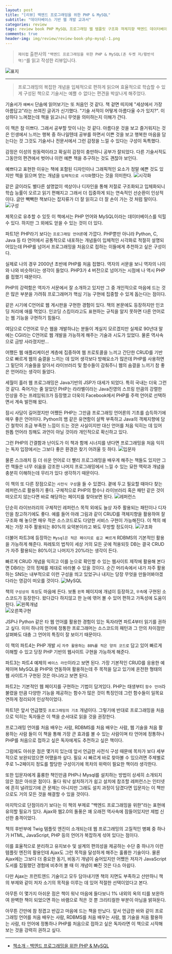 ```yaml
---  
layout: post  
title: "[리뷰] 백엔드 프로그래밍을 위한 PHP & MySQL"  
subtitle: "데이터베이스 기반 웹 개발 교과서"  
categories: review  
tags: review book PHP MySQL 프로그래밍 웹 템플릿 구조화 객체지향 백엔드 데이터베이스 입문서 시각화 입체적 구성    
comments: true  
header-img: img/review/review-book-php-mysql-1.png
---  
```

  
> `제이펍` 출판사의 `"백엔드 프로그래밍을 위한 PHP & MySQL(존 두켓 저/황반석 역)"`를 읽고 작성한 리뷰입니다.  

![표지](https://theorydb.github.io/assets/img/review/review-book-php-mysql-1.png)  

---

> 프로그래밍의 복잡한 개념을 입체적으로 편하게 읽으며 효율적으로 학습할 수 있게 구성된 책으로 기술서는 예쁠 수 없다는 편견을 박살나게 해주었다.

기술서가 `예뻐서` 단숨에 읽어보기는 또 처음인 것 같다. 책 겉면 띠지에 "세상에서 가장 아름답고"라는 쓰여진 글귀가 신기했다. "기술 서적이 어떻게 아름다울 수가 있지?". 이상하다 느껴졌는데 책을 읽고나니 무엇을 의미하는지 이해가 간다.

이 책은 참 이쁘다. 그래서 공부할 맛이 나는 것 같다. 아름다운 것을 보고 즐거워지는 것은 인생에서 느끼는 행복 중 하나일텐데 공부를 하면서 이쁜 것을 보고 행복한 마음을 담는다는 것 그것도 기술서나 전문서에서 그런 감정을 느낄 수 있다는 구성이 독특했다. 

감정은 이성의 원동력이라고 확실히 감정이 충만하니 공부가 잘되었다. 다른 기술서적도 그동안의 편견에서 벗어나 이런 예쁜 책을 추구하는 것도 괜찮아 보인다.

예쁘다고 표현한 이유는 책에 포함된 디자인이나 그래픽적인 요소가 정말 예쁜 것도 있지만 책을 읽으며 얻는 개념을 `입체적으로 시각화`했다는 것을 의미한다. 
![시각화](https://theorydb.github.io/assets/img/review/review-book-php-mysql-2.png)  

같은 글이라도 별다른 설명없이 색상이나 디자인을 통해 저절로 구조화되고 입체화되니 학습 능률이 오르고 읽기 편해지고 그래서 더 집중하게 되는 연속적인 선순환이 인상적이다. 글만 빽빽한 책보다는 잡지류가 더 잘 읽히고 더 잘 손이 가는 것 처럼 말이다.
![구성](https://theorydb.github.io/assets/img/review/review-book-php-mysql-5.png)  

제목으로 유추할 수 있듯 이 책에서는 PHP 언어와 MySQL이라는 데이터베이스를 익힐 수 있다. 하지만 그 외에도 얻을 수 있는 것이 더 있다. 

파트1은 PHP라기 보다는 `프로그래밍 언어론`에 가깝다. PHP뿐만 아니라 Python, C, Java 등 타 언어에서 공통적으로 내포하는 개념들이 입체적인 시각화로 적절히 설명되어있는데 PHP를 넘어서 프로그래밍을 처음으로 접하는 이들에게 추천하고 싶은 구성이다.

실제로 나의 경우 2000년 초반에 PHP를 처음 접했다. 역자의 서문을 보니 역자의 나이와 나와 비슷하다는 생각이 들었다. PHP3가 4 버전으로 넘어가는 시점에 나 역시 PHP를 접했기 때문이다.

PHP의 강력함은 역자가 서문에서 잘 소개하고 있지만 그 중 개인적으로 마음에 드는 것은 많은 부분을 가려줘 프로그래머가 핵심 기능 구현에 집중할 수 있게 돕는다는 점이다. 

같은 시기에 C언어로 웹 게시판을 구현한 경험이 있다. 책의 본문에도 등장하지만 인코딩 처리에 애를 먹었다. 인코딩 스킴이라고도 표현하는 규칙을 알지 못하면 다른 언어로는 웹 기능을 구현하기 힘들다. 

여담으로 C언어로 무슨 웹을 개발하냐는 분들이 계실지 모르겠지만 실제로 90년대 말에는 CGI라는 C언어로 웹 개발을 가능하게 해주는 기술과 시도가 있었다. 물론 역사속으로 금방 사라졌지만...

어쨌든 웹 애플리케이션 계층에 집중하여 웹 프로토콜을 느끼고 간단한 CRUD를 기반으로 빠르게 웹의 숨결을 느끼는 데 있어 생각보다 방해요소가 많은데 PHP를 사용하면 그 밑단의 기술들을 알아서 라이브러리 및 함수들이 감춰주니 웹의 숨결을 느끼기 참 좋은 언어라는 생각이 들었다. 

세월이 흘러 웹 프로그래밍은 Java기반의 JSP가 대세가 되었다. 특히 국내는 더욱 그런것 같다. 죽어가는 줄 알았던 PHP는 라라벨이라는 Java진영의 스프링 만큼의 강렬한 인상을 주는 프레임워크가 등장했고 더욱이 Facebook에서 PHP를 주력 언어로 선택하면서 계속 발전해 왔다.

잠시 사담이 길어졌지만 어쨌든 PHP는 그만큼 프로그래밍 언어론의 기초를 습득하기에 매우 좋은 언어이다. Python의 뱀 같은 유연함이 살짝 부족하고 Java의 객체지향에 담긴 철학이 조금 부족한 느낌이 드는 것은 사실이지만 대신 언어를 처음 익히는 데 있어 원톱 언어라 칭해도 과언이 아닐 것이라 개인적으로 확신하고 있다. 

그런 PHP의 간결함과 난이도가 이 책과 함께 시너지를 낸다면 프로그래밍을 처음 익히는 독자 입장에서는 그보다 좋은 환경은 찾기 어려울 듯 하다. 
![입문자](https://theorydb.github.io/assets/img/review/review-book-php-mysql-3.png)  

물론 스크래치 등 더 쉬운 언어로 더 빨리 프로그래밍을 배우게 해주는 책들도 있지만 그런 책들은 너무 쉬움을 강조한 나머지 프로그래밍에서 느낄 수 있는 묘한 맥락과 개념을 충분히 이해하는데 무리가 있다 생각하기 때문이다.

이 책의 또 다른 장점으로는 `사전식 구성`을 들 수 있겠다. 곁에 두고 필요할 때마다 찾는 레퍼런스로 활용하기 좋다. 구체적으로 PHP의 함수나 라이브러리 혹은 패턴 같은 것이 떠오르지 않는다면 바로 해당하는 페이지를 찾아보면 된다. 
![레퍼런스](https://theorydb.github.io/assets/img/review/review-book-php-mysql-4.png)  

단순히 라이브러리의 구체적인 레퍼런스 목적 외에도 늘상 자주 활용되는 패턴이나 디자인을 참고하기에도 좋다. 예를 들어 아래 그림과 같이 CRUD를 객체지향을 활용하여 잘 구조화 해 놓으면 매우 적은 소스코드로도 다양한 서비스 구현이 가능해진다. 이 책의 예제는 가장 자주 활용되는 80%의 요약본이라고 봐도 무방할 정도이다.
![구조화](https://theorydb.github.io/assets/img/review/review-book-php-mysql-7.png)  

더불어 파트3에 등장하는 `Mysql은 적은 페이지로 쉽고 빠르게` RDBMS의 기본적인 활용을 가능하게 해준다. 파레토의 법칙이 세상 거의 모든 곳에 적용되듯 DB는 결국 CRUD가 자주 활용되는 80%이고 나머지가 20%라는 생각이 든다. 

빠르게 CRUD 개념을 익히고 이를 눈으로 확인할 수 있는 웹사이트 제작에 활용해 본다면 DB라는 것의 정체를 제대로 바라볼 수 있을 것이다. 순간 머리속에서 내가 자주 활용하는 SNS는 내부적으로 이런 구성을 띄고 있었구나 내지는 당장 무엇을 만들어봐야겠다라는 영감이 떠오를 것이다. 
![MySQL](https://theorydb.github.io/assets/img/review/review-book-php-mysql-6.png)  

책의 `구성상의 특징`도 마음에 든다. 보통 `왼쪽` 페이지에 개념이 등장하고, `우측`에 구현된 소스코드가 등장한다. 왔다갔다 하지않고 한 눈에 엮어 볼 수 있어 편하고 가독성에 도움이 된다. 
![왼쪽개념](https://theorydb.github.io/assets/img/review/review-book-php-mysql-8.png)  
![오른쪽구현](https://theorydb.github.io/assets/img/review/review-book-php-mysql-9.png)  

JSP나 Python 같은 타 웹 언어를 활용한 경험이 있는 독자라면 파트4부터 읽기를 권하고 싶다. 이미 하나의 언어에 정통한 프로그래머는 소스코드의 패턴과 그 안의 차이점만 살펴봐도 대충 그 언어의 특징이 잘 보이기 때문이다. 

이 책의 파트4는 PHP 개발 시 `자주 활용하는 80%를 적은 양의 코드로` 담고 있어 빠르게 이해할 수 있고 당장 PHP 기반의 웹사이트 구현을 가능하게 해준다. 

파트3는 파트4 예제의 `베이스 라인`이라고 보면 된다. 가장 기본적인 CRUD를 응용한 예제이며 MySQL을 PHP와 연동하여 활용하는데 주 목적을 담고 있기에 온전한 형태의 웹 사이트가 구현된 것은 아니라고 보면 된다. 

파트2는 기본적인 웹 페이지를 구현하는 기법이 담겨있다. PHP는 태생부터 `함수 언어`라 불렸을 만큼 다양한 기능을 제공하는 함수가 많은 것이 특징인데 그런 함수들이 일목요연하게 정리되어 인상적이었다. 

파트1은 앞서 언급했듯 `프로그래밍의 기초` 개념이다. 그렇기에 반대로 프로그래밍을 처음으로 익히는 독자들은 이 책을 순서대로 읽을 것을 권장한다. 

프로그래밍 언어를 처음 배우는 사람, RDBMS를 처음 배우는 사람, 웹 기술을 처음 활용하는 사람 들이 이 책을 통해 가장 큰 효과를 볼 수 있는 사람이며 타 언어에 정통하나 PHP를 처음으로 접하고 싶은 독자에게도 추천하고 싶은 책이다. 

그럼에도 아쉬운 점은 몇가지 있는데 앞서 언급한 사전식 구성 때문에 목차가 보다 세부적으로 보완되었으면 어떘을까 싶다. 필요 시 빠르게 바로 찾아볼 수 있으려면 주제별로 주로 1~2페이지 정도를 할당한 구성이기에 목차의 위력이 필요한 책이라 생각한다.

또한 입문자에게 훌륭한 책인만큼 PHP나 Mysql를 설치하는 방법이 상세히 소개되지 않은 점은 아쉬운 점이다. 둘다 워낙 설치하기가 쉽고 설치에 참조할 레퍼런스는 인터넷에 흔히 널려있기에 큰 문제는 아니지만 그래도 설치 과정이 담겼다면 입문자는 이 책만으로도 거의 모든 것을 해결할 수 있을 것이다. 

마지막으로 단점이라기 보다는 이 책의 부제로 "백엔드 프로그래밍을 위한"라는 표현에 유의할 필요가 있다. Ajax와 웹2.0의 돌풍은 꽤 오래전 역사속에 잠들어있지만 제법 신선한 충격이었다. 

책의 후반부에 Twig 템플릿 엔진이 소개되는데 웹 프로그래밍의 고질적인 병폐 중 하나가 HTML, JavaScript, PHP 등의 언어가 복잡하게 섞여 있다는 점이다.

이를 효율적으로 분리하고 유지보수 및 설계의 편의성을 제공하는 수단 중 하나가 이런 템플릿 엔진의 활용인데 Ajax도 그런 목적을 달성하게 해주는 훌륭한 기술이다. 물론 Ajax에는 그보다 더 중요한 동기, 비동기 개념이 숨어있지만 어쨌든 저자가 JavaScript 도서를 집필했던 경험에 비추어 볼 때 이 개념이 빠진 것은 다소 아쉽다.

다만 Ajax는 프런트엔드 기술이고 모두 담아내기엔 책의 지면도 부족하고 산만하니 책의 부제와 같이 저자 소기의 목적을 이루는 데 있어 적절한 선택이었다고 본다. 

아무튼 이 몇가지 아쉬운 점은 책이 워낙 마음에 들다보니 1% 내외의 옥의 티를 보완하여 완벽한 책이 되었으면 하는 바램으로 적은 것 뿐 크리티컬한 부분이 아님을 밝혀둔다.

아무튼 간만에 참 정겹고 반갑고 마음에 드는 책을 만났다. 앞서 언급한 바와 같이 프로그래밍 언어를 처음 배우는 사람, RDBMS를 처음 배우는 사람, 웹 기술을 처음 활용하는 사람, 타 언어에 정통하나 PHP를 처음으로 접하고 싶은 독자라면 이 책으로 시작해 보는 것을 강력히 권하고 싶다.

---

* [책소개 - 백엔드 프로그래밍을 위한 PHP & MySQL](http://www.yes24.com/Product/Goods/118203397)
